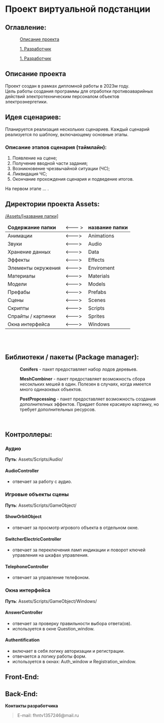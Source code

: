 # Проект виртуальной подстанции

## Оглавление:
<ul>
  <ol><a href="#description">Описание проекта</a></ol>
  <ol><a href="#contact">1. Разработчик</a></ol>

  <ol><a href="#contact">1. Разработчик</a></ol>
</ul>

<h2 id="description">Описание проекта</h2>
<p>
  Проект создан в рамках дипломной работы в 2023м году.
  </br>
  Цель работы создания программы для отработки противоаварийных действий электротехническим персоналом объектов электроэнергетики.
</p>

## Идея сценариев:
Планируется реализация нескольких сценариев.
Каждый сценарий реализуется по шаблону, включающему основные этапы.

  ### Описание этапов сценария (таймлайн):
  1. Появление на сцене;
  2. Получение вводной части задания;
  3. Возникновение чрезвычайной ситуации (ЧС);
  4. Ликвидация ЧС;
  5. Окончание прохождения сценария и подведение итогов.

На первом этапе ... .
<br />

## Директории проекта Assets:
<p><u>/Assets/[название папки]</u></p>
<table border="0">
  <thead>
    <tr>
      <td><b>Содержание папки</b></td>
      <td><--- ></td>
      <td><b>название папки</b></td>
    </tr>
  </thead>
  <tbody>
    <tr>
      <td>Анимации</td>
      <td><---></td>
      <td>Animations</td>
    </tr>
    <tr>
      <td>Звуки</td>
      <td><---></td>
      <td>Audio</td>
    </tr>
    <tr>
      <td>Хранение данных</td>
      <td><---></td>
      <td>Data</td>
    </tr>
    <tr>
      <td>Эффекты</td>
      <td><---></td>
      <td>Effects</td>
    </tr>
    <tr>
      <td>Элементы окружения</td>
      <td><---></td>
      <td>Enviroment</td>
    </tr>
    <tr>
      <td>Материалы</td>
      <td><---></td>
      <td>Materials</td>
    </tr>
    <tr>
      <td>Модели</td>
      <td><---></td>
      <td>Models</td>
    </tr>
    <tr>
      <td>Префабы</td>
      <td><---></td>
      <td>Prefabs</td>
    </tr>
    <tr>
      <td>Сцены</td>
      <td><---></td>
      <td>Scenes</td>
    </tr>
    <tr>
      <td>Скрипты</td>
      <td><---></td>
      <td>Scripts</td>
    </tr>
    <tr>
      <td>Спрайты / картинки</td>
      <td><---></td>
      <td>Sprites</td>
    </tr>
    <tr>
      <td>Окна интерфейса</td>
      <td><---></td>
      <td>Windows</td>
    </tr>
  </tbody>
</table>
<br>

<br />

## Библиотеки / пакеты (Package manager):
<ul>
  <ol><b>Conifers</b> - пакет предоставляет набор лодов деревьев.</ol>
  <ol><b>MeshCombiner</b> - пакет предоставляет возможность сбора несокльких мешей в один. Полезен в случаях, когда имеется много одинаоквых объектов.</ol>
  <ol><b>PostPropcessing</b> - пакет предоставляет возможность создания дополнителных эффектов. Придает более красивую картинку, но требует дополнительных ресурсов.</ol>
</ul>

</br>

## Контроллеры:
### Аудио
**Путь**: Assets/Scripts/Audio/

#### AudioController
- отвечает за работу с аудио.

### Игровые объекты сцены
**Путь**: Assets/Scripts/GameObject/
#### ShowOrbitObject 
- отвечает за просмотр игрового объекта в отдельном окне.

#### SwitcherElectricController
- отвечает за переключения ламп индикации и поворот ключей управления на шкафах управления.

#### TelephoneController
- отвечает за управление телефоном.

### Окна интерфейса
**Путь**: Assets/Scripts/GameObject/Windows/
#### AnswerController
- отвечает за проверку правильности выбора ответа(ов).
- используется в окне Question_window.

#### Authentification
- включает в себя логику авторизации и регистрации.
- отвечается а логику работы форм.
- используется в окнах: Auth_window и Registration_window.

## Front-End:

## Back-End:


<p id="contact">
  <b>Контакты разработчика</b>
</p>

<blockquote>
E-mail: fhntv1357246@mail.ru
</blockquote>